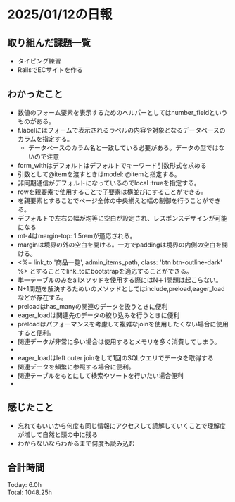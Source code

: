 # 2025/01/12の日報
## 取り組んだ課題一覧
* タイピング練習
*  RailsでECサイトを作る
## わかったこと
* 数値のフォーム要素を表示するためのヘルパーとしてはnumber_fieldというものがある。
* f.labelにはフォームで表示されるラベルの内容や対象となるデータベースのカラムを指定する。
  *  データベースのカラム名と一致している必要がある。データの型ではないので注意
*  form_withはデフォルトはデフォルトでキーワード引数形式を求める
  *  引数として@itemを渡すときはmodel: @itemと指定する。
  *  非同期通信がデフォルトになっているのでlocal :trueを指定する。
*  rowを親要素で使用することで子要素は横並びにすることができる。
*  <div class="container mt-4">を親要素とすることでページ全体の中央揃えと幅の制御を行うことができる。
  *  デフォルトで左右の幅が均等に空白が設定され、レスポンスデザインが可能になる
  *  mt-4はmargin-top: 1.5remが適応される。
  *  marginは境界の外の空白を開ける。一方でpaddingは境界の内側の空白を開ける。
*  <%= link_to '商品一覧', admin_items_path, class: 'btn btn-outline-dark' %> とすることでlink_toにbootstrapを適応することができる。
*  単一テーブルのみをallメソッドを使用する際にはN＋1問題は起こらない。
  *  N+1問題を解決するためいのメソッドとしてはinclude,preload,eager_loadなどが存在する。
  *  preloadはhas_manyの関連のデータを扱うときに便利
  *  eager_loadは関連先のデータの絞り込みを行うときに便利
*  preloadはパフォーマンスを考慮して複雑なjoinを使用したくない場合に使用すると便利。
  * 関連データが非常に多い場合は使用するとメモリを多く消費してしまう。
  * 
*  eager_loadはleft outer joinをして1回のSQLクエリでデータを取得する
  * 関連データを頻繁に参照する場合に便利。
  * 関連テーブルをもとにして検索やソートを行いたい場合便利
*            

## 感じたこと
* 忘れてもいいから何度も同じ情報にアクセスして読解していくことで理解度が増して自然と頭の中に残る
* わからないならわかるまで何度も読み込む
## 合計時間 
Today: 6.0h<br>
Total: 1048.25h
